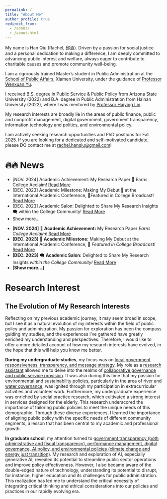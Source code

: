 ```yaml
---
permalink: /
title: "About Me"
author_profile: true
redirect_from: 
  - /about/
  - /about.html
---
```

My name is Han Qiu (Rachel, 邱涵). Driven by a passion for social justice and a personal dedication to making a difference, I am deeply committed to advancing public interest and welfare, always eager to contribute to charitable causes and promote community well-being.

I am a rigorously trained Master’s student in Public Administration at the [School of Public Affairs](https://spa.xmu.edu.cn/), Xiamen University, under the guidance of [Professor Wenxuan Yu](https://spa.xmu.edu.cn/info/1237/3095.htm).

I received B.S. degree in Public Service & Public Policy from Arizona State University (2022) and B.A. degree in Public Administration from Hainan University (2022), where I was mentored by [Professor Haiying Lin](https://haitc.hainanu.edu.cn/cslm/jzyg/szdw/xzgl.htm). 

My research interests are broadly lie in the areas of public finance, public and nonprofit management, digital government, government transparency, information technology and politics, and environmental policy.

I am actively seeking research opportunities and PhD positions for Fall 2025. If you are looking for a dedicated and self-motivated candidate, please DO contact me at rachel.hanqiu@gmail.com!

🔥🔥 News
======
* [NOV. 2024] Academic Achievement: My Research Paper 🎉 Earns College Acclaim! [Read More](https://mp.weixin.qq.com/s/2TYL9l8GGay93hLLRQBzYw)
* [DEC. 2023] Academic Milestone: Making My Debut 🚀 at the International Academic Conference, 📢Featured in College Broadcast! [Read More](https://mp.weixin.qq.com/s/EuHTxNFZpdGGEOrvOj-RPg)
* [DEC. 2023] Academic Salon: Delighted to Share My Research Insights 🗨️ within the College Community! [Read More](https://mp.weixin.qq.com/s/dn-2_kHyLDbNC0hQ042xEw)
* Show more...


- **[NOV. 2024]** 🎉 **Academic Achievement:** My Research Paper *Earns College Acclaim!* [Read More](https://mp.weixin.qq.com/s/2TYL9l8GGay93hLLRQBzYw)
- **[DEC. 2023]** 🚀 **Academic Milestone:** Making My Debut at the International Academic Conference, 📢 *Featured in College Broadcast!* [Read More](https://mp.weixin.qq.com/s/EuHTxNFZpdGGEOrvOj-RPg)
- **[DEC. 2023]** 🗨️ **Academic Salon:** Delighted to Share My Research Insights *within the College Community!* [Read More](https://mp.weixin.qq.com/s/dn-2_kHyLDbNC0hQ042xEw)
- **[Show more...]**


Research Interest
======
## **The Evolution of My Research Interests**
Reflecting on my previous academic journey, it may seem broad in scope, but I see it as a natural evolution of my interests within the field of public policy and administration. My passion for exploration has been the compass guiding my studies, and the experiences I’ve gathered have greatly enriched my understanding and perspectives. Therefore, I would like to offer a more detailed account of how my research interests have evolved, in the hope that this will help you know me better.

**During my undergraduate studies**, my focus was on <u>local government responsiveness, transparency, and message strategy</u>. My role as a <u>research assistant</u> allowed me to delve into the realms of <u>collaborative governance and public service provision</u>. It was also during this time that my passion for <u>environmental and sustainability policies</u>, particularly in the area of <u>river and water governance</u>, was ignited through my participation in extracurricular activities and volunteer work. Furthermore, my undergraduate experience was enriched by social practice research, which cultivated a strong interest in services designed for the elderly. This research underscored the importance of tailoring public policies to meet the unique needs of this demographic. Through these diverse experiences, I learned the importance of aligning public policy with the specific needs of different community segments, a lesson that has been central to my academic and professional growth.

**In graduate school**, my attention turned to <u>government transparency (both administrative and fiscal transparency), performance management, digital governance, AI policy, and environmental policies (climate change and energy just transition)</u>. My research and exploration of AI, especially generative AI, revealed its potential to streamline public sector operations and improve policy effectiveness. However, I also became aware of the double-edged nature of technology, understanding its potential to disrupt, for instance, higher education and its challenges for public administration. This realization has led me to understand the critical necessity of integrating critical thinking and ethical considerations into our policies and practices in our rapidly evolving era.
